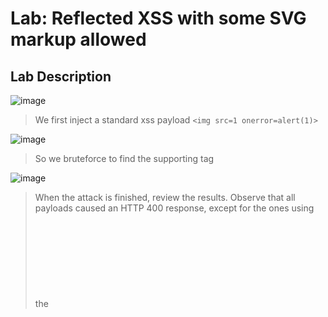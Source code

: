# Lab: Reflected XSS with some SVG markup allowed #

## Lab Description ##

![image](https://github.com/anandurdas11/Web_Securityy/assets/83402050/10b740a5-127d-4fee-b761-a9770a8968f3)

> We first inject a standard xss payload `<img src=1 onerror=alert(1)>`

![image](https://github.com/anandurdas11/Web_Securityy/assets/83402050/f42631ec-e630-4707-9bc9-2fc2c12ed4a2)

> So we bruteforce to find the supporting tag

![image](https://github.com/anandurdas11/Web_Securityy/assets/83402050/a2cde76a-4bff-4082-b320-cd028ea54d7e)

>  When the attack is finished, review the results. Observe that all payloads caused an HTTP 400 response,
 except for the ones using the <svg>, <animatetransform>, <title>,and <image> tags, which received a 200 response.

![image](https://github.com/anandurdas11/Web_Securityy/assets/83402050/9e82c971-7dc8-4786-919e-77d85eb9aa13)

> Now replace the place with <svg><animatetransform%20=1> try to find the event which can be used.

![image](https://github.com/anandurdas11/Web_Securityy/assets/83402050/e6a326ad-fc5d-48a1-befb-443d75815760)

> When the attack is finished, review the results. Note that all payloads caused an HTTP 400 response,
  except for the onbegin payload, which caused a 200 response.

![image](https://github.com/anandurdas11/Web_Securityy/assets/83402050/d797666d-21dd-4359-9155-28b4aef8f506)

> Now we construct change the url

```
    https://0ade001d04fc94538174d01b00350002.h1-web-security-academy.net//?search=%22%3E%3Csvg%3E%3Canimatetransform%20onbegin=alert(1)%3E
```
> We got alert message

![image](https://github.com/anandurdas11/Web_Securityy/assets/83402050/90988c32-2154-49a4-9690-3fe874239198)

![image](https://github.com/anandurdas11/Web_Securityy/assets/83402050/aafec70a-0354-4865-ac2f-cec50b8a47f3)

